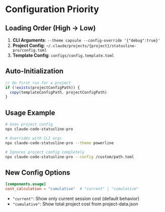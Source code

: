 # Configuration Priority

## Loading Order (High → Low)
1. **CLI Arguments**: `--theme capsule --config-override '{"debug":true}'`
2. **Project Config**: `~/.claude/projects/{project}/statusline-pro/config.toml`
3. **Template Config**: `configs/config.template.toml`

## Auto-Initialization
```typescript
// On first run for a project
if (!exists(projectConfigPath)) {
  copy(templateConfigPath, projectConfigPath)
}
```

## Usage Example
```bash
# Uses project config
npx claude-code-statusline-pro

# Overrides with CLI args  
npx claude-code-statusline-pro --theme powerline

# Ignores project config completely
npx claude-code-statusline-pro --config /custom/path.toml
```

## New Config Options
```toml
[components.usage]
cost_calculation = "cumulative"  # "current" | "cumulative"
```

- `"current"`: Show only current session cost (default behavior)
- `"cumulative"`: Show total project cost from project-data.json